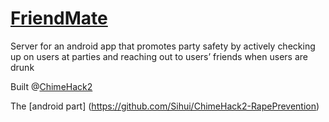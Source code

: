 # [FriendMate](http://devpost.com/software/onmyway)
Server for an android app that promotes party safety by actively checking up on users at parties and reaching out to users’ friends when users are drunk

Built @[ChimeHack2](http://chimehack2.devpost.com/)

The [android part] (https://github.com/Sihui/ChimeHack2-RapePrevention)
